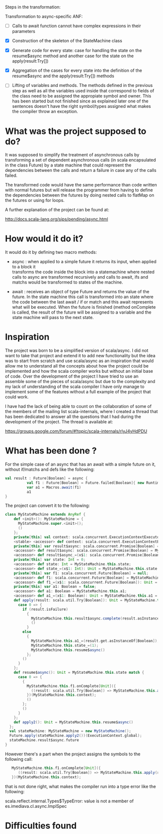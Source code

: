 
Steps in the transformation:

Transformation to async-specific ANF:

- [ ] Calls to await function cannot have complex expressions in their parameters
- [X] Construction of the skeleton of the StateMachine class
- [X] Generate code for every state: case for handling the state on the resume$async method
 and another case for the state on the apply(result:Try[])
- [X] Aggregation of the cases for every state into the definition of the resume$async and the
 apply(result:Try[]) methods
- [ ] Lifting of variables and methods. The methods defined in the previous step as well as all
 the variables used inside that correspond to fields of the class need to be assigned the
 appropiate symbol and owner. This has been started but not finished since as explained later 
 one of the sentences doesn't have the right symbol/types assigned what makes the compiler throw
 an exception.
 

# What was the project supposed to do?

It was supposed to simplify the treatment of asynchronous calls by transforming
a set of dependent asynchronous calls (in scala encapsulated in the class Future)
by a state machine that could represent the dependencies between the calls and return
a failure in case any of the calls failed.

The transformed code would have the same performance than code written with normal futures
but will release the programmer from having to define the dependencies between the futures
by doing nested calls to flatMap on the futures or using for loops.

A further explanation of the project can be found at: 

http://docs.scala-lang.org/sips/pending/async.html

# How would it do it?

It would do it by defining two macro methods:

 - async : when applied to a simple future it returns its input, when applied to a block it  
 transforms the code inside the block into a statemachine where nested calls to async are
 transformed recursively and calls to await, ifs and matchs would be transformed to states of
 the machine.

 - await : receives an object of type Future and returns the value of the future. In the state 
 machine this call is transformed into an state where the code between the last await / if or 
 match and this await represents what will be executed. When the future is finished (method 
 onComplete is called, the result of the future will be assigned to a variable and the state 
 machine will pass to the next state.

# Inspiration

The project was born to be a simplified version of scala/async. I did not want to take that 
project and extend it to add new functionality but the idea was to start from scratch and use
scala/async as an inspiration that would allow me to understand all the concepts about how
the project could be implemented and how the scala compiler works but without an initial base
of code. Over the development of the project I have tried to use an assemble some of the pieces
of scala/async but due to the complexity and my lack of understanding of the scala compiler
I have only manage to implement some of the features without a full example of the project
that could work.

I have had the lack of being able to count on the collaboration of some of the members of
the mailing list scala-internals, where I created a thread that has been dedicated to answer
all the questions that I had during the development of the project. The thread is available at:

https://groups.google.com/forum/#!topic/scala-internals/rIyJ4yHdPDU

# What has been done ?

For the simple case of an async that has an await with a simple future on it, without if/matchs
and defs like the following:

```scala
val result : Future[Boolean] = async {
          val f1 : Future[Boolean] = Future.failed[Boolean]{ new RuntimeException("future that failed") } 
          var a1 = Macros.await(f1) 
          a1
}
```

The project can convert it to the following:

```scala
class MyStateMachine extends AnyRef {
    def <init>(): MyStateMachine = {
      MyStateMachine.super.<init>();
      ()
    };
    private[this] val context: scala.concurrent.ExecutionContextExecutor = scala.concurrent.ExecutionContext.Implicits.global;
    <stable> <accessor> def context: scala.concurrent.ExecutionContextExecutor = MyStateMachine.this.context;
    private[this] var result$async: scala.concurrent.Promise[Boolean] = Promise.apply[Boolean]();
    <accessor> def result$async: scala.concurrent.Promise[Boolean] = MyStateMachine.this.result$async;
    <accessor> def result$async_=(x$1: scala.concurrent.Promise[Boolean]): Unit = MyStateMachine.this.result$async = x$1;
    private[this] var state: Int = 0;
    <accessor> def state: Int = MyStateMachine.this.state;
    <accessor> def state_=(x$1: Int): Unit = MyStateMachine.this.state = x$1;
    private[this] var f1: scala.concurrent.Future[Boolean] = null;
    <accessor> def f1: scala.concurrent.Future[Boolean] = MyStateMachine.this.f1;
    <accessor> def f1_=(x$1: scala.concurrent.Future[Boolean]): Unit = MyStateMachine.this.f1 = x$1;
    private[this] var a1: Boolean = false;
    <accessor> def a1: Boolean = MyStateMachine.this.a1;
    <accessor> def a1_=(x$1: Boolean): Unit = MyStateMachine.this.a1 = x$1;
    def apply(result: scala.util.Try[Boolean]): Unit = MyStateMachine.this.state match {
      case 0 => {
        if (result.isFailure)
          {
            MyStateMachine.this.result$async.complete(result.asInstanceOf[scala.util.Try[Boolean]]);
            ()
          }
        else
          {
            MyStateMachine.this.a1_=(result.get.asInstanceOf[Boolean]);
            MyStateMachine.this.state_=(1);
            MyStateMachine.this.resume$async()
          };
        ()
      }
    };
    def resume$async(): Unit = MyStateMachine.this.state match {
      case 0 => {
        {
          MyStateMachine.this.f1.onComplete[Unit]({
            ((result: scala.util.Try[Boolean]) => MyStateMachine.this.apply(result))
          })(MyStateMachine.this.context);
          ()
        };
        ()
      }
    };
    def apply2(): Unit = MyStateMachine.this.resume$async()
  };
  val stateMachine: MyStateMachine = new MyStateMachine();
  Future.apply(stateMachine.apply2())(ExecutionContext.global);
  stateMachine.result$async.future
}
```

However there's a part when the project assigns the symbols to the following call:


```scala
   MyStateMachine.this.f1.onComplete[Unit]({
      ((result: scala.util.Try[Boolean]) => MyStateMachine.this.apply(result))
   })(MyStateMachine.this.context);
```

that is not done right, what makes the compiler run into a type error like the following:

scala.reflect.internal.Types$TypeError: value <none> is not a member of es.imediava.cl.async.ImplSpec


# Difficulties found 


